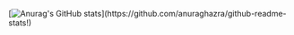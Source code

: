 [![Anurag's GitHub stats](https://github-readme-stats.vercel.app/api?username=llinux910!)](https://github.com/anuraghazra/github-readme-stats!)
